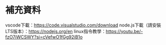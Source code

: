 # 補充資料
vscode下載：https://code.visualstudio.com/download
node.js下載（請安裝LTS版本）：https://nodejs.org/en
linux指令教學：https://youtu.be/-fzO7iWCSWY?si=cVefwO1fGg92iB1o